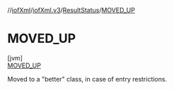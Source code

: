 //[iofXml](../../../../index.md)/[iofXml.v3](../../index.md)/[ResultStatus](../index.md)/[MOVED_UP](index.md)

# MOVED_UP

[jvm]\
[MOVED_UP](index.md)

Moved to a "better" class, in case of entry restrictions.
